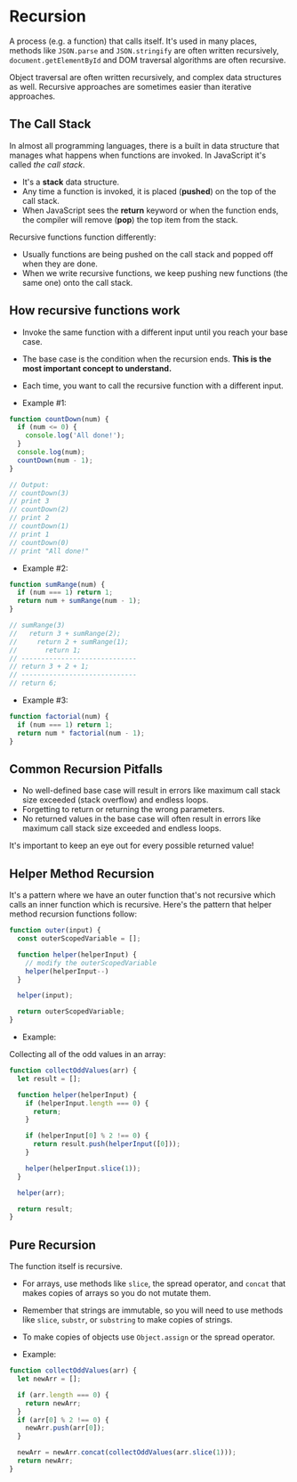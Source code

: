 # Recursion

A process (e.g. a function) that calls itself. It's used in many places, methods like `JSON.parse` and `JSON.stringify` are often written recursively, `document.getElementById` and DOM traversal algorithms are often recursive.

Object traversal are often written recursively, and complex data structures as well. Recursive approaches are sometimes easier than iterative approaches.

## The Call Stack

In almost all programming languages, there is a built in data structure that manages what happens when functions are invoked. In JavaScript it's called *the call stack*.

- It's a **stack** data structure.
- Any time a function is invoked, it is placed (**pushed**) on the top of the call stack.
- When JavaScript sees the **return** keyword or when the function ends, the compiler will remove (**pop**) the top item from the stack.

Recursive functions function differently:

- Usually functions are being pushed on the call stack and popped off when they are done.
- When we write recursive functions, we keep pushing new functions (the same one) onto the call stack.

## How recursive functions work

- Invoke the same function with a different input until you reach your base case.
- The base case is the condition when the recursion ends. **This is the most important concept to understand.**
- Each time, you want to call the recursive function with a different input.

- Example #1:

```js
function countDown(num) {
  if (num <= 0) {
    console.log('All done!');
  }
  console.log(num);
  countDown(num - 1);
}

// Output:
// countDown(3)
// print 3
// countDown(2)
// print 2
// countDown(1)
// print 1
// countDown(0)
// print "All done!"
```

- Example #2:

```js
function sumRange(num) {
  if (num === 1) return 1;
  return num + sumRange(num - 1);
}

// sumRange(3)
//   return 3 + sumRange(2);
//     return 2 + sumRange(1);
//       return 1;
// -----------------------------
// return 3 + 2 + 1;
// -----------------------------
// return 6;
```

- Example #3:

```js
function factorial(num) {
  if (num === 1) return 1;
  return num * factorial(num - 1);
}
```

## Common Recursion Pitfalls

- No well-defined base case will result in errors like maximum call stack size exceeded (stack overflow) and endless loops.
- Forgetting to return or returning the wrong parameters.
- No returned values in the base case will often result in errors like maximum call stack size exceeded and endless loops.

It's important to keep an eye out for every possible returned value!

## Helper Method Recursion

It's a pattern where we have an outer function that's not recursive which calls an inner function which is recursive. Here's the pattern that helper method recursion functions follow:

```js
function outer(input) {
  const outerScopedVariable = [];

  function helper(helperInput) {
    // modify the outerScopedVariable
    helper(helperInput--)
  }

  helper(input);

  return outerScopedVariable;
}
```

- Example:

Collecting all of the odd values in an array:

```js
function collectOddValues(arr) {
  let result = [];

  function helper(helperInput) {
    if (helperInput.length === 0) {
      return;
    }

    if (helperInput[0] % 2 !== 0) {
      return result.push(helperInput([0]));
    }

    helper(helperInput.slice(1));
  }

  helper(arr);

  return result;
}
```

## Pure Recursion

The function itself is recursive.

- For arrays, use methods like `slice`, the spread operator, and `concat` that makes copies of arrays so you do not mutate them.
- Remember that strings are immutable, so you will need to use methods like `slice`, `substr`, or `substring` to make copies of strings.
- To make copies of objects use `Object.assign` or the spread operator.

- Example:

```js
function collectOddValues(arr) {
  let newArr = [];

  if (arr.length === 0) {
    return newArr;
  }
  if (arr[0] % 2 !== 0) {
    newArr.push(arr[0]);
  }

  newArr = newArr.concat(collectOddValues(arr.slice(1)));
  return newArr;
}
```
